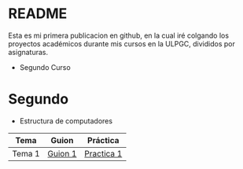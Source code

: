 # README

Esta es mi primera publicacion en github, en la cual iré colgando los proyectos académicos durante mis cursos en la ULPGC, divididos por asignaturas.

* Segundo Curso

# Segundo #

  * Estructura de computadores

| Tema | Guion | Práctica |
|:----: | :--------: | :-----: |
| Tema 1 | [Guion 1](https://cv-aep.ulpgc.es/cv/ulpgctp18/pluginfile.php/87372/mod_resource/content/0/lab1.pdf) | [Practica 1](https://cv-aep.ulpgc.es/cv/ulpgctp18/pluginfile.php/87373/mod_resource/content/1/Practica1_ParteII.s) |
